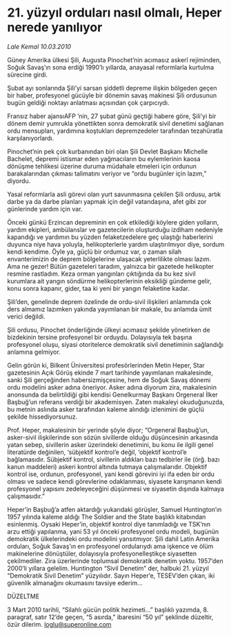 # 21. yüzyıl orduları nasıl olmalı, Heper nerede yanılıyor

*Lale Kemal 10.03.2010*

<div class="yazi"><p>Güney Amerika ülkesi Şili, Augusta Pinochet’nin acımasız askerî rejiminden, Soğuk Savaş’ın sona erdiği 1990’lı yıllarda, anayasal reformlarla kurtulma sürecine girdi.</p>
<p>Şubat ayı sonlarında Şili’yi sarsan şiddetli depreme ilişkin bölgeden geçen bir haber, profesyonel gücüyle bir dönemin savaş makinesi Şili ordusunun bugün geldiği noktayı anlatması açısından çok çarpıcıydı.</p>
<p>Fransız haber ajansıAFP ’nin, 27 şubat günü geçtiği habere göre, Şili’yi bir dönem demir yumrukla yönettikten sonra demokratik sivil denetimi sağlanan ordu mensupları, yardımına koştukları depremzedeler tarafından tezahüratla karşılanıyorlardı.</p>
<p>Pinochet’nin pek çok kurbanından biri olan Şili Devlet Başkanı Michelle Bachelet, depremi istismar eden yağmacıların bu eylemlerinin kaosa dönüşme tehlikesi üzerine duruma müdahale etmeleri için ordunun barakalarından çıkması talimatını veriyor ve “ordu bugünler için lazım,” diyordu.</p>
<p>Yasal reformlarla asli görevi olan yurt savunmasına çekilen Şili ordusu, artık darbe ya da darbe planları yapmak için değil vatandaşına, afet gibi zor günlerinde yardım için var.</p>
<p>Önceki günkü Erzincan depreminin en çok etkilediği köylere giden yolların, yardım ekipleri, ambülanslar ve gazetecilerin oluşturduğu izdiham nedeniyle kapandığı ve yardımın bu yüzden felaketzedelere geç ulaştığı haberlerini duyunca niye hava yoluyla, helikopterlerle yardım ulaştırılmıyor diye, sordum kendi kendime. Öyle ya, güçlü bir ordumuz var, o zaman silah envanterimizin de deprem bölgelerine ulaşacak yeterlilikte olması lazım. Ama ne gezer! Bütün gazeteleri taradım, yalnızca bir gazetede helikopter resmine rastladım. Keza orman yangınları çıktığında da bu kez sivil kurumlara ait yangın söndürme helikopterlerinin eksikliği gündeme gelir, konu sonra kapanır, gider, taa ki yeni bir yangın felaketine kadar.</p>
<p>Şili’den, genelinde deprem özelinde de ordu-sivil ilişkileri anlamında çok ders almamız lazımken yakında yayımlanan bir makale, bu anlamda ümit verici değildi.</p>
<p>Şili ordusu, Pinochet önderliğinde ülkeyi acımasız şekilde yönetirken de bizdekinin tersine profesyonel bir orduydu. Dolayısıyla tek başına profesyonel oluşu, siyasi otoritelerce demokratik sivil denetiminin sağlandığı anlamına gelmiyor.</p>
<p>Gelin görün ki, Bilkent Üniversitesi profesörlerinden Metin Heper, Star gazetesinin Açık Görüş ekinde 7 mart tarihinde yayımlanan makalesinde, sanki Şili gerçeğinden habersizmişçesine, hem de Soğuk Savaş dönemi ordu modelini asker adına öneriyor. Asker adına diyorum zira, makalesinin anonsunda da belirtildiği gibi kendisi Genelkurmay Başkanı Orgeneral İlker Başbuğ’un referans verdiği bir akademisyen. Zaten makaleyi okuduğunuzda, bu metnin aslında asker tarafından kaleme alındığı izlenimini de güçlü şekilde hissediyorsunuz.</p>
<p>Prof. Heper, makalesinin bir yerinde şöyle diyor; “Orgeneral Başbuğ’un, asker-sivil ilişkilerinde son sözün sivillerde olduğu düşüncesinin arkasında yatan sebep, sivillerin asker üzerindeki denetimini, bu konu ile ilgili genel literatürde değinilen, ‘sübjektif kontrol’e değil, ‘objektif kontrol’e bağlamasıdır. Sübjektif kontrol, sivillerin aldıkları bazı tedbirler ile (örğ. bazı kanun maddeleri) askeri kontrol altında tutmaya çalışmalarıdır. Objektif kontrol ise, ordunun, profesyonel, yani kendi görevini iyi ifa eden bir ordu olması ve sadece kendi görevlerine odaklanması, siyasete karışmanın kendi profesyonel yapısını zedeleyeceğini düşünmesi ve siyasetin dışında kalmaya çalışmasıdır.”</p>
<p>Heper’in Başbuğ’a atfen aktardığı yukarıdaki görüşler, Samuel Huntington’ın 1957 yılında kaleme aldığı The Soldier and the State başlıklı kitabından esinlenmiş. Oysaki Heper’in, objektif kontrol diye tanımladığı ve TSK’nın arzu ettiği yapılanma, yani 53 yıl önceki profesyonel ordu modeli, bugünün demokratik ülkelerindeki ordu modelini yansıtmıyor. Şili dahil Latin Amerika orduları, Soğuk Savaş’ın en profesyonel ordularıydı ama işkence ve ölüm makinelerine dönüştüler, dolayısıyla profesyonelleştikçe siyasetten çekilmediler. Zira üzerlerinde toplumsal demokratik denetim yoktu. 1957’den 2000’li yıllara gelelim. Huntington “Sivil Denetim” der, halbuki 21. yüzyıl “Demokratik Sivil Denetim” yüzyılıdır. Sayın Heper’e, TESEV’den çıkan, iki güvenlik almanağını okumasını tavsiye ederim...</p>
<p>DÜZELTME</p>
<p>3 Mart 2010 tarihli, “Silahlı gücün politik hezimeti...” başlıklı yazımda, 8. paragraf, satır 12’de geçen, “5 asırda,” ibaresini “50 yıl” şeklinde düzeltir, özür dilerim. <a href="mailto:loglu@superonline.com">loglu@superonline.com</a></p>
</div>
